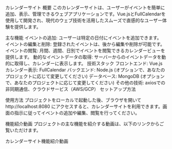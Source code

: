 カレンダーサイト
概要
このカレンダーサイトは、ユーザーがイベントを簡単に追加、表示、管理できるウェブアプリケーションです。Vue.jsとFullCalendarを使用して開発され、現代のウェブ技術を活用したスムーズで直感的なユーザー体験を提供します。

主な機能
イベントの追加: ユーザーは特定の日付にイベントを追加できます。
イベントの編集と削除: 登録されたイベントは、後から編集や削除が可能です。
イベントの閲覧: 月間、週間、日別でイベントを閲覧できるカレンダービューを提供します。
動的なイベントデータの取得: サーバーからのイベントデータを動的に取得し、カレンダーに表示します。
技術スタック
フロントエンド: Vue.js
カレンダー表示: FullCalendar
バックエンド: Node.js (オプションで、あなたのプロジェクトに応じて変更してください)
データベース: MongoDB (オプションで、あなたのプロジェクトに応じて変更してください)
その他の技術: axiosでの非同期通信、クラウドサービス（AWS/GCP）
セットアップ方法

使用方法
プロジェクトをローカルで起動した後、ブラウザを開いて http://localhost:8080 にアクセスすると、カレンダーサイトを利用できます。画面の指示に従ってイベントの追加や編集、閲覧を行ってください。

機能紹介動画
プロジェクトの主な機能を紹介する動画は、以下のリンクからご覧いただけます。

カレンダーサイト機能紹介動画
